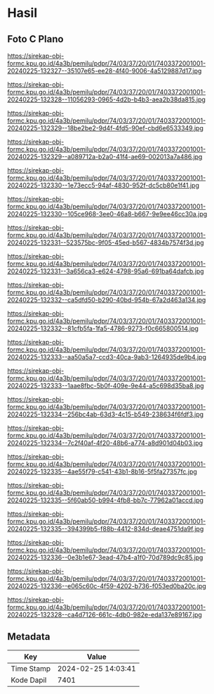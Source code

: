 # Hasil

## Foto C Plano

https://sirekap-obj-formc.kpu.go.id/4a3b/pemilu/pdpr/74/03/37/20/01/7403372001001-20240225-132327--35107e65-ee28-4f40-9006-4a5129887d17.jpg

https://sirekap-obj-formc.kpu.go.id/4a3b/pemilu/pdpr/74/03/37/20/01/7403372001001-20240225-132328--11056293-0965-4d2b-b4b3-aea2b38da815.jpg

https://sirekap-obj-formc.kpu.go.id/4a3b/pemilu/pdpr/74/03/37/20/01/7403372001001-20240225-132329--18be2be2-9d4f-4fd5-90ef-cbd6e6533349.jpg

https://sirekap-obj-formc.kpu.go.id/4a3b/pemilu/pdpr/74/03/37/20/01/7403372001001-20240225-132329--a089712a-b2a0-41f4-ae69-002013a7a486.jpg

https://sirekap-obj-formc.kpu.go.id/4a3b/pemilu/pdpr/74/03/37/20/01/7403372001001-20240225-132330--1e73ecc5-94af-4830-952f-dc5cb80e1f41.jpg

https://sirekap-obj-formc.kpu.go.id/4a3b/pemilu/pdpr/74/03/37/20/01/7403372001001-20240225-132330--105ce968-3ee0-46a8-b667-9e9ee46cc30a.jpg

https://sirekap-obj-formc.kpu.go.id/4a3b/pemilu/pdpr/74/03/37/20/01/7403372001001-20240225-132331--523575bc-9f05-45ed-b567-4834b7574f3d.jpg

https://sirekap-obj-formc.kpu.go.id/4a3b/pemilu/pdpr/74/03/37/20/01/7403372001001-20240225-132331--3a656ca3-e624-4798-95a6-691ba64dafcb.jpg

https://sirekap-obj-formc.kpu.go.id/4a3b/pemilu/pdpr/74/03/37/20/01/7403372001001-20240225-132332--ca5dfd50-b290-40bd-954b-67a2d463a134.jpg

https://sirekap-obj-formc.kpu.go.id/4a3b/pemilu/pdpr/74/03/37/20/01/7403372001001-20240225-132332--81cfb5fa-1fa5-4786-9273-f0c665800514.jpg

https://sirekap-obj-formc.kpu.go.id/4a3b/pemilu/pdpr/74/03/37/20/01/7403372001001-20240225-132333--aa50a5a7-ccd3-40ca-9ab3-1264935de9b4.jpg

https://sirekap-obj-formc.kpu.go.id/4a3b/pemilu/pdpr/74/03/37/20/01/7403372001001-20240225-132333--1aae8fbc-5b0f-409e-9e44-a5c698d35ba8.jpg

https://sirekap-obj-formc.kpu.go.id/4a3b/pemilu/pdpr/74/03/37/20/01/7403372001001-20240225-132334--256bc4ab-63d3-4c15-b549-238634f6fdf3.jpg

https://sirekap-obj-formc.kpu.go.id/4a3b/pemilu/pdpr/74/03/37/20/01/7403372001001-20240225-132334--7c2f40af-4f20-48b6-a774-a8d901d04b03.jpg

https://sirekap-obj-formc.kpu.go.id/4a3b/pemilu/pdpr/74/03/37/20/01/7403372001001-20240225-132335--4ae55f79-c541-43b1-8b16-5f5fa27357fc.jpg

https://sirekap-obj-formc.kpu.go.id/4a3b/pemilu/pdpr/74/03/37/20/01/7403372001001-20240225-132335--5f60ab50-b994-4fb8-bb7c-77962a01accd.jpg

https://sirekap-obj-formc.kpu.go.id/4a3b/pemilu/pdpr/74/03/37/20/01/7403372001001-20240225-132335--394399b5-f88b-4412-834d-deae4751da9f.jpg

https://sirekap-obj-formc.kpu.go.id/4a3b/pemilu/pdpr/74/03/37/20/01/7403372001001-20240225-132336--0e3b1e67-3ead-47b4-a1f0-70d789dc9c85.jpg

https://sirekap-obj-formc.kpu.go.id/4a3b/pemilu/pdpr/74/03/37/20/01/7403372001001-20240225-132336--e065c60c-4f59-4202-b736-f053ed0ba20c.jpg

https://sirekap-obj-formc.kpu.go.id/4a3b/pemilu/pdpr/74/03/37/20/01/7403372001001-20240225-132328--ca4d7126-661c-4db0-982e-eda137e89167.jpg


## Metadata

| Key        | Value               |
| ---------- | ------------------- |
| Time Stamp | 2024-02-25 14:03:41 |
| Kode Dapil | 7401                |



